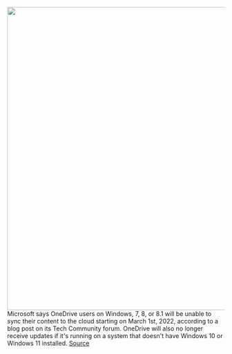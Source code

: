 <img src='https://cdn.vox-cdn.com/thumbor/oCOarcQE5p9Yuweq4Dgta4P1kHc=/0x0:2040x1360/1200x800/filters:focal(857x517:1183x843)/cdn.vox-cdn.com/uploads/chorus_image/image/70108788/acastro_180226_0001.0.jpg' width='700px' /><br/>
Microsoft says OneDrive users on Windows, 7, 8, or 8.1 will be unable to sync their content to the cloud starting on March 1st, 2022, according to a blog post on its Tech Community forum. OneDrive will also no longer receive updates if it's running on a system that doesn't have Windows 10 or Windows 11 installed.
<a href='https://www.theverge.com/2021/11/7/22768667/onedrive-windows-7-8-stop-syncing-cloud-march'> Source <a/>